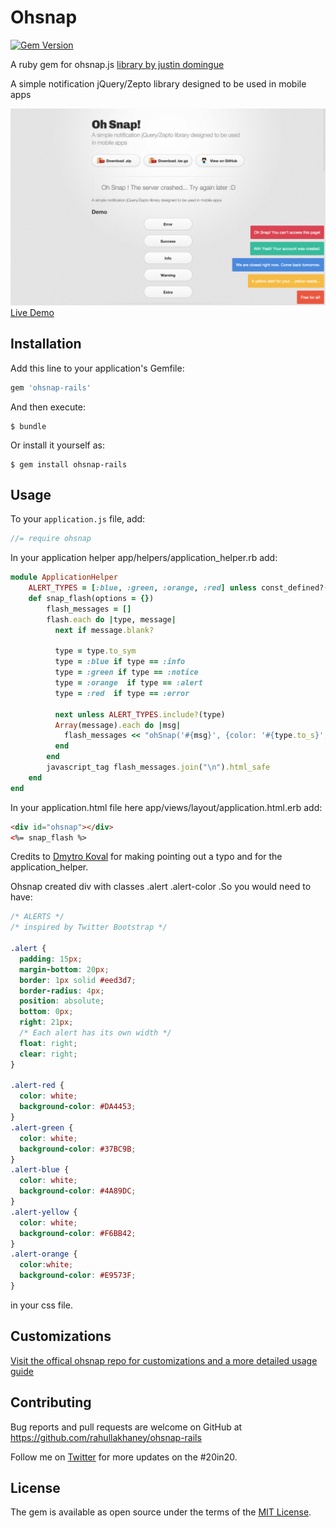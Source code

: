 # Ohsnap

[![Gem Version](https://badge.fury.io/rb/ohsnap-rails.svg)](https://badge.fury.io/rb/ohsnap-rails)

A ruby gem for ohsnap.js [library by justin domingue](https://github.com/justindomingue)

A simple notification jQuery/Zepto library designed to be used in mobile apps

![Ohsnap Alerts in action](/ohsnap.png)
[Live Demo](http://justindomingue.github.io/ohSnap/)

## Installation

Add this line to your application's Gemfile:

```ruby
gem 'ohsnap-rails'
```

And then execute:

    $ bundle

Or install it yourself as:

    $ gem install ohsnap-rails

## Usage

To your ```application.js``` file, add:
```Javascript
//= require ohsnap
```

In your application helper app/helpers/application_helper.rb add:

```Ruby
module ApplicationHelper
    ALERT_TYPES = [:blue, :green, :orange, :red] unless const_defined?(:ALERT_TYPES)
    def snap_flash(options = {})
        flash_messages = []
        flash.each do |type, message|
          next if message.blank?

          type = type.to_sym
          type = :blue if type == :info
          type = :green if type == :notice
          type = :orange  if type == :alert
          type = :red  if type == :error

          next unless ALERT_TYPES.include?(type)
          Array(message).each do |msg|
            flash_messages << "ohSnap('#{msg}', {color: '#{type.to_s}', duration: '7000'});" if msg
          end
        end
        javascript_tag flash_messages.join("\n").html_safe
    end
end
```

In your application.html file here app/views/layout/application.html.erb add:

```HTML
<div id="ohsnap"></div>
<%= snap_flash %>
```

Credits to [Dmytro Koval](https://github.com/dawidof) for making pointing out a typo and for the application_helper.


Ohsnap created div with classes .alert .alert-color .So you would need to have:

```CSS
/* ALERTS */
/* inspired by Twitter Bootstrap */

.alert {
  padding: 15px;
  margin-bottom: 20px;
  border: 1px solid #eed3d7;
  border-radius: 4px;
  position: absolute;
  bottom: 0px;
  right: 21px;
  /* Each alert has its own width */
  float: right;
  clear: right;
}

.alert-red {
  color: white;
  background-color: #DA4453;
}
.alert-green {
  color: white;
  background-color: #37BC9B;
}
.alert-blue {
  color: white;
  background-color: #4A89DC;
}
.alert-yellow {
  color: white;
  background-color: #F6BB42;
}
.alert-orange {
  color:white;
  background-color: #E9573F;
}
```

in your css file.

## Customizations

[Visit the offical ohsnap repo for customizations and a more detailed usage guide](https://github.com/justindomingue/ohSnap)

## Contributing

Bug reports and pull requests are welcome on GitHub at https://github.com/rahullakhaney/ohsnap-rails

Follow me on [Twitter](https://www.twitter.com/istereotype) for more updates on the #20in20.


## License

The gem is available as open source under the terms of the [MIT License](http://opensource.org/licenses/MIT).

